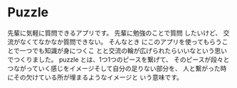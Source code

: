 # Puzzle
先輩に気軽に質問できるアプリです。 先輩に勉強のことで質問 したいけど、 交流がなくてなかなか質問できない。 そんなとき にこのアプリを使ってもらうことで一つでも知識が身につくこ とと交流の輪が広げられたらいいなという思いでつくりました。 puzzle とは、1つ1つのピースを繋げて、 そのピースが段々と つながっていく感じをイメージそして自分の足りない部分を、 人と繋がった時にその欠けている所が埋まるようなイメージと いう意味です。
